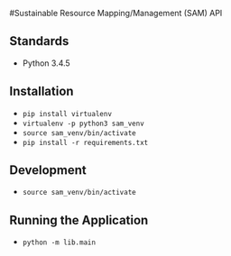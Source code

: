 #Sustainable Resource Mapping/Management (SAM) API

## Standards
- Python 3.4.5

## Installation
- `pip install virtualenv`
- `virtualenv -p python3 sam_venv`
- `source sam_venv/bin/activate`
- `pip install -r requirements.txt`

## Development
- `source sam_venv/bin/activate`

## Running the Application
- `python -m lib.main`
